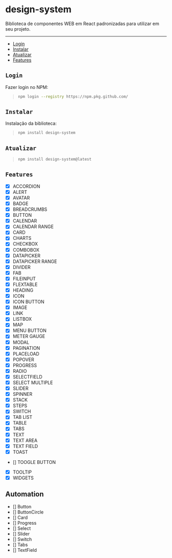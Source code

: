 # design-system

Biblioteca de componentes WEB em React padronizadas para utilizar em seu projeto.


---

- [Login](#login)
- [Instalar](#instalar)
- [Atualizar](#atualizar)
- [Features](#features)

## `Login`

Fazer login no NPM:

> ```bash
> npm login --registry https://npm.pkg.github.com/
> ```

## `Instalar`

Instalação da biblioteca:


> ```bash
> npm install design-system
> ```

## `Atualizar`

> ```bash
> npm install design-system@latest
> ```

## `Features`

- [x] ACCORDION
- [x] ALERT
- [x] AVATAR
- [x] BADGE
- [x] BREADCRUMBS
- [x] BUTTON
- [x] CALENDAR
- [x] CALENDAR RANGE
- [x] CARD
- [x] CHARTS
- [x] CHECKBOX
- [x] COMBOBOX
- [x] DATAPICKER
- [x] DATAPICKER RANGE
- [x] DIVIDER
- [x] FAB
- [x] FILEINPUT
- [x] FLEXTABLE
- [x] HEADING
- [x] ICON
- [x] ICON BUTTON
- [x] IMAGE
- [x] LINK
- [x] LISTBOX
- [x] MAP
- [x] MENU BUTTON
- [x] METER GAUGE
- [x] MODAL
- [x] PAGINATION
- [x] PLACELOAD
- [x] POPOVER
- [x] PROGRESS
- [x] RADIO
- [x] SELECTFIELD
- [x] SELECT MULTIPLE
- [x] SLIDER
- [x] SPINNER
- [x] STACK
- [x] STEPS
- [x] SWITCH
- [x] TAB LIST
- [x] TABLE
- [x] TABS
- [x] TEXT
- [x] TEXT AREA
- [x] TEXT FIELD
- [x] TOAST
- [] TOOGLE BUTTON
- [x] TOOLTIP
- [x] WIDGETS

## Automation

- [] Button
- [] ButtonCircle
- [] Card
- [] Progress
- [] Select
- [] Slider
- [] Switch
- [] Tabs
- [] TextField
